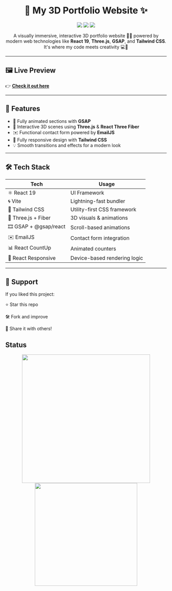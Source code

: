 <h1 align="center">🚀 My 3D Portfolio Website ✨</h1>

<p align="center">
  <img src="https://img.shields.io/badge/Status-Live-brightgreen?style=for-the-badge"/>
  <img src="https://img.shields.io/badge/Built%20With-React%2019-blue?style=for-the-badge"/>
  <img src="https://img.shields.io/badge/Powered%20by-Vite-646CFF?style=for-the-badge&logo=vite&logoColor=white"/>
</p>

<p align="center">
  A visually immersive, interactive 3D portfolio website 🎨🧠 powered by modern web technologies like <strong>React 19</strong>, <strong>Three.js</strong>, <strong>GSAP</strong>, and <strong>Tailwind CSS</strong>.  
  It's where my code meets creativity 💻💫
</p>

---

## 🖼️ Live Preview

👉 **[Check it out here](https://mayuresh-kadale-portfolio.vercel.app/)**

---

## 🎯 Features

- 🧩 Fully animated sections with **GSAP**
- 🌌 Interactive 3D scenes using **Three.js** & **React Three Fiber**
- ✉️ Functional contact form powered by **EmailJS**
- 📱 Fully responsive design with **Tailwind CSS**
- 💡 Smooth transitions and effects for a modern look

---

## 🛠️ Tech Stack

| Tech                     | Usage                                |
|--------------------------|--------------------------------------|
| ⚛️ React 19              | UI Framework                         |
| 🌀 Vite                   | Lightning-fast bundler               |
| 🧪 Tailwind CSS           | Utility-first CSS framework          |
| 🌌 Three.js + Fiber       | 3D visuals & animations              |
| 🎞 GSAP + @gsap/react     | Scroll-based animations              |
| ✉️ EmailJS                | Contact form integration             |
| 📊 React CountUp          | Animated counters                    |
| 📱 React Responsive       | Device-based rendering logic         |

---

## 🌟 Support

If you liked this project:

⭐ Star this repo

🛠️ Fork and improve

📣 Share it with others!

## Status

<p align="center"> <img src="https://github-readme-stats.vercel.app/api?username=DeveloperMK07&show_icons=true&theme=tokyonight" width="400"/> <img src="https://github-readme-stats.vercel.app/api/top-langs/?username=DeveloperMK07&layout=compact&theme=tokyonight" width="320"/> </p>
